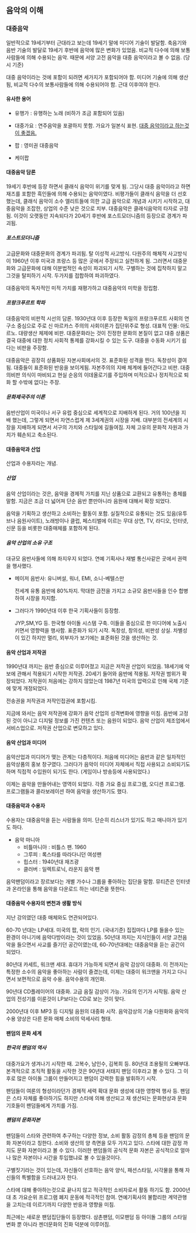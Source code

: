 ## 음악의 이해

### 대중음악

일반적으로 19세기부터 근대라고 보는데 19세기 말에 미디어 기술이 발달함. 축음기와 음반 기술의 발달로 19세기 후반에 음악에 많은 변화가 있었음. 비교적 다수에 의해 보통 사람들에 의해 수용되는 음악. 때문에 서양 고전 음악을 대중 음악이라고 볼 수 없음. (당시 기준) 

대중 음악이라는 것에 포함이 되려면 세가지가 포함되어야 함. 미디어 기술에 의해 생산됨, 비교적 다수의 보통사람들에 의해 수용되어야 함. 근대 이후여야 한다. 

#### 유사한 용어

- 유행가 : 유행하는 노래 (비하가 조금 포함되어 있음)

- 대중가요 : 연주음악을 포괄하지 못함. 가요가 일본식 표현. <u>대중 음악이라고 하는것이 좋겠음.</u>
- 팝 : 영미권 대중음악
- 케이팝

#### 대중음악 담론

19세기 후반에 등장 하면서 클래식 음악이 위기를 맞게 됨. 그당시 대중 음악이라고 하면 재즈를 포함한 흑인들에 의해 수용되는 음악이였다. 비평가들이 클래식 음악을 더 선호했는데, 클래식 음악이 소수 엘리트들에 의한 고급 음악으로 개념과 시키기 시작하고, 대중음악을 조잡한, 상업의 수준 낮은 것으로 치부. 대중음악은 클래식음악의 타자로 규정됨. 이것이 오랫동안 지속되다가 20세기 후반에 포스트모더니즘의 등장으로 경계가 파괴됨.

##### 포스트모더니즘

고급문화와 대중문화의 경계가 파괴됨. 탈 이성적 사고방식. 다원주의 해체적 사고방식이 1960년 이후 미국과 프랑스 등 많은 곳에서 주장되고 실천하게 됨. 그러면서 대중문화와 고급문화에 대해 이분법적인 속성이 파괴되기 시작. 구별하는 것에 집착하지 말고 그것을 탈피하기 시작. 두가지를 접합하여 파괴하였다. 

대중음악의 독자적인 미적 가치를 재평가하고 대중음악의 미학을 정립함.

##### 프랑크푸르트 학파

대중음악의 비판적 시선의 담론. 1930년대 이후 등장한 독일의 프랑크푸르트 사회의 연구소 중심으로 주로 신 마르카스 주의의 사회이론가 집단위주로 형성. 대표적 인물: 아도르노. 대량생산 체제에 비판. 대중문화라는 것이 진정한 문화의 본질이 없고 대중 상품은 결국 대중에 대한 정치 사회적 통제를 강화시킬 수 있는 도구. 대중을 수동화 시키기 쉽다는 비판을 주장함. 

대중음악은 굉장히 상품화된 자본사회에서의 것. 표준화된 성격을 띈다. 독창성이 결여됨. 대중들이 표준화된 반응을 보이게됨. 자본주의의 지배 체계에 들어간다고 비판. 대중의비판 의식이 마비되고 현실 순응의 이데올로기를 주입하며 미적으로나 정치적으로 퇴화 할 수밖에 없다는 주장.

##### 문화제국주의 이론

음반산업이 미국이나 서구 유럽 중심으로 세계적으로 지배하게 된다. 거의 100년을 지배 했는데, 그렇게 되면서 자연스럽게 제 3세계권의 시장을 지배. 대부분의 전세계의 시장을 지배하게 되면서 서구의 가치와 스타일에 길들여짐. 자체 고유의 문화적 자원과 가치가 훼손되고 축소된다. 

#### 대중음악과 산업

산업과 수용자라는 개념.

##### 산업

음악 산업이라는 것은, 음악을 경제적 가치를 지닌 상품으로 교환되고 유통하는 총체를 말함. 지금은 조금 더 넓어져 단순 음반 뿐만아니라 음원에 대해서 확장 되었다. 

음악을 기획하고 생산하고 소비하는 활동이 포함. 실질적으로 유통되는 것도 있음(유투브나 음원사이트), 노래방이나 클럽, 페스티벌에 이르는 무대 상연, TV, 라디오, 인터넷, 신문 등을 비롯한 대중매체를 포함하게 된다. 

##### 음악 산업의 소유 구조

대규모 음반사들에 의해 좌지우지 되었다. 연예 기획사나 재벌 통신사같은 곳에서 권력을 행사했다. 

- 메이저 음반사: 유니버설, 워너, EMI, 소니-베텔스만

  전세계 유통 음반에 80%차지. 막대한 금전을 가지고 소규모 음반사들을 인수 합병하여 시장을 차지함. 

- 그러다가 1990년대 이후 한국 기획사들이 등장함.

  JYP,SM,YG 등. 한국형 아이돌 시스템 구축. 이들을 중심으로 한 미디어에 노출시키면서 영향력을 행사함. 표준화가 되기 시작. 독창성, 창의성, 비판성 상실. 차별성이 있긴 하지만 멀리, 외부자가 보기에는 표준화된 것을 생산하는 것.

#### 음악 산업과 저작권

1990년대 까지는 음반 중심으로 이루어졌고 지금은 저작권 산업이 되었음. 18세기에 악보에 관해서 적용되기 시작한 저작권. 20세기 들어와 음반에 적용됨. 저작권 범위가 확장되었다. 저작권이 처음에는 강하지 않았는데 1987년 미국의 압력으로 인해 국제 기준에 맞게 개정되었다. 

전송권을 저작권과 저작인접권에 포함시킴. 

지금에 와서는 음악 저작권에 강화가 음악 산업의 성격변화에 영향을 미침. 음반에 고정된 것이 아니고 디지털 정보를 가진 컨텐츠 또는 음원이 되었다. 음악 산업이 제조업에서 서비스업으로. 저작권 산업으로 변모하고 있다. 

#### 음악 산업과 미디어

음악산업과 미디어가 맺는 관계는 다층적이다. 처음에 미디어는 음반과 같은 일차적인 음악상품의 홍보 창구였다. 그러다가 음악이 미디어 자체에서 직접 사용되고 소비되기도 하며 직접적 수입원이 되기도 한다. (게임이나 방송등에 사용되었다.)

이제는 음악을 만들어내는 영역이 되었다. 각종 가요 중심 프로그램, 오디션 프로그램. 프로그램들과 콜라보레이션 하여 음악을 생산하기도 했다. 

#### 대중음악과 수용자

수용자는 대중음악을 듣는 사람들을 의미. 단순히 리스너가 있기도 하고 매니아가 있기도 하다.

- 음악 마니아
  - 비틀마니아 : 비틀스 팬. 1960
  - 그루피 : 록스타를 따라다니던 여성팬
  - 힙스터 : 1940년대 재즈광
  - 클러버 : 일렉트로닉, 라운지 음악 팬

음악팬덤이라고 장르보다는 개별 가수나 그룹을 좋아하는 집단을 말함. 뮤티즌은 인터넷과 온라인을 통해 음악을 다운로드 하는 네티즌을 뜻한다. 

#### 대중음악 수용자의 변천과 생활 방식

지난 강의였던 대중 매체와도 연관되어있다. 

60-70 년대는 LP세대. 미국의 팝, 락의 인기. (국내기준) 집집마다 LP를 들을수 있는 환경이 아니기에 음악다방이라는 것이 있었음. 50년대 까지는 지식인들이 서양 고전음악을 들으면서 사교를 즐기던 공간이였는데, 60-70년대에는 대중음악을 듣는 공간이 되었다. 

80년대 카세트, 워크맨 세대. 휴대가 가능하게 되면서 음악 감상이 대중화. 이 전까지는 특정한 소수의 음악을 좋아하는 사람이 즐겼는데, 이제는 대중이 워크맨을 가지고 다니면서 보편적으로 음악 수용. 음악수용의 개인화.

90년대 CD플레이어의 대중화. 고급 음질 감상이 가능. 가요의 인기가 시작됨. 음악 산업의 전성기를 이룬것이 LP보다는 CD로 보는 것이 맞다.

2000년대 이후 MP3 등 디지털 음원의 대중화 시작. 음악감상의 기술 다원화와 음악의 수용 양상은 다른 문화 매체 소비의 악세사리 형태.

#### 팬덤의 문화 세계

##### 한국의 팬덤의 역사

대중가요가 생겨나기 시작한 때. 고복수, 남인수, 김복희 등. 80년대 조용필의 오빠부대. 본격적으로 조직적 활동을 시작한 것은 90년대 서태지 팬덤 이후라고 볼 수 있다. 그 이후로 많은 아이돌 그룹이 만들어지고 팬덤이 강력한 힘을 발휘하기 시작. 

팬덤들이 여론의 형성이라던가 경제적 세력 확대 문화 생성에 대한 영향력 행사 등. 팬덤은 스타 자체를 좋아하기도 하지만 스타에 의해 생산되고 재 생산되는 문화현상과 문화 기호들이 팬덤들에게 가치를 가짐. 

##### 팬덤의 문화자본

팬덤들이 스타와 관련하여 추구하는 다양한 정보, 소비 활동 감정의 총체 등을 팬덤의 문화 자본이라고 칭한다. 소비와 생산의 양 측면을 모두 가지고 있다. 스타에 대한 감정 까지도 문화 자본이라고 볼 수 있다. 이러한 팬덤들의 공식적 문화 자본은 공식적으로 얼마나 많은 자본이나 시간을 투입했냐로 볼 수 있을것이다. 

구별짓기라는 것이 있는데, 자신들이 선호하는 음악 양식, 패션스타일, 시각물을 통해 자신들의 특별함을 드러내고자 한다. 

스타에 대해 좋아하는것으로 끝나지 않고 적극적인 소비자로서 활동 하기도 함. 2000년대 초 가요순위 프로그램 폐지 운동에 적극적인 참여. 연예기획사의 불합리한 계약관행을 고치는데 이르기까지 다양한 반응과 영향을 미침.

최근에는 새로운 팬덤집단들이 등장했다. 삼촌팬덤, 이모팬덤 등 아이돌 그룹의 스타일 변화 뿐 아니라 젠더문화의 진화 덕분에 이루어짐. 
